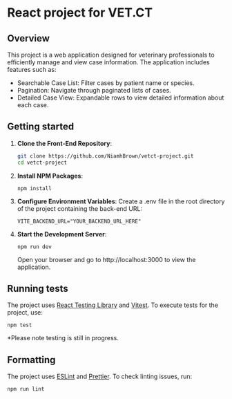 # React project for VET.CT


## Overview
This project is a web application designed for veterinary professionals to efficiently manage and view case information. The application includes features such as:

- Searchable Case List: Filter cases by patient name or species.
- Pagination: Navigate through paginated lists of cases.
- Detailed Case View: Expandable rows to view detailed information about each case.

## Getting started
1. **Clone the Front-End Repository**:

   ```bash
   git clone https://github.com/NiamhBrown/vetct-project.git
   cd vetct-project
   ```
2. **Install NPM Packages**:
   ```
   npm install
   ```
3. **Configure Environment Variables**:
Create a .env file in the root directory of the project containing the back-end URL:
    ```
    VITE_BACKEND_URL="YOUR_BACKEND_URL_HERE"
    ```
4. **Start the Development Server**:
   ```
   npm run dev
   ```
   Open your browser and go to http://localhost:3000 to view the application.

## Running tests
The project uses [React Testing Library](https://testing-library.com/docs/react-testing-library/intro/) and [Vitest](https://vitest.dev/). To execute tests for the project, use:
   ```
   npm test
   ```
*Please note testing is still in progress. 

## Formatting 
The project uses [ESLint](https://eslint.org/) and [Prettier](https://prettier.io/). To check linting issues, run:
   ```
   npm run lint
   ```
